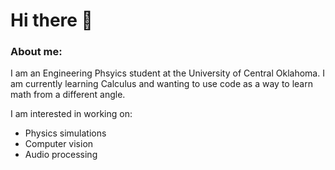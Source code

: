 # Hi there 👋

### About me:

I am an Engineering Phsyics student at the University of Central Oklahoma.
I am currently learning Calculus and wanting to use code as a way to learn math from a different angle. 

I am interested in working on:

  - Physics simulations
  - Computer vision
  - Audio processing

<!--
**tylergarcia/tylergarcia** is a ✨ _special_ ✨ repository because its `README.md` (this file) appears on your GitHub profile.

Here are some ideas to get you started:

- 🔭 I’m currently working on ...
- 🌱 I’m currently learning ...
- 👯 I’m looking to collaborate on ...
- 🤔 I’m looking for help with ...
- 💬 Ask me about ...
- 📫 How to reach me: ...
- 😄 Pronouns: ...
- ⚡ Fun fact: ...
-->
